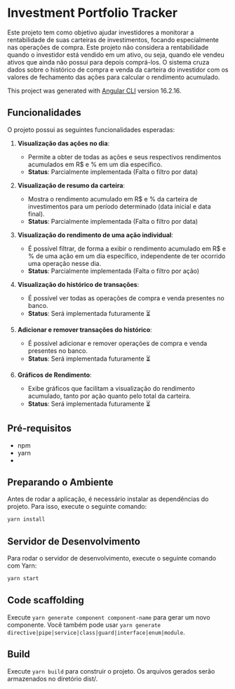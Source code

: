 # Investment Portfolio Tracker

Este projeto tem como objetivo ajudar investidores a monitorar a rentabilidade de suas carteiras de investimentos, focando especialmente nas operações de compra. Este projeto não considera a rentabilidade quando o investidor está vendido em um ativo, ou seja, quando ele vendeu ativos que ainda não possui para depois comprá-los. O sistema cruza dados sobre o histórico de compra e venda da carteira do investidor com os valores de fechamento das ações para calcular o rendimento acumulado.

This project was generated with [Angular CLI](https://github.com/angular/angular-cli) version 16.2.16.

## Funcionalidades

O projeto possui as seguintes funcionalidades esperadas:

1. **Visualização das ações no dia**:
   - Permite a obter de todas as ações e seus respectivos rendimentos acumulados em R$ e % em um dia específico.
   - **Status**: Parcialmente implementada (Falta o filtro por data)

2. **Visualização de resumo da carteira**:
   - Mostra o rendimento acumulado em R$ e % da carteira de investimentos para um período determinado (data inicial e data final).
   - **Status**: Parcialmente implementada (Falta o filtro por data)

3. **Visualização do rendimento de uma ação individual**:
   - É possível filtrar, de forma a exibir o rendimento acumulado em R$ e % de uma ação em um dia específico, independente de ter ocorrido uma operação nesse dia.
   - **Status**: Parcialmente implementada (Falta o filtro por ação)
  
4. **Visualização do histórico de transações**:
   - É possível ver todas as operações de compra e venda presentes no banco.
   - **Status**: Será implementada futuramente ⏳

5. **Adicionar e remover transações do histórico**:
   - É possível adicionar e remover operações de compra e venda presentes no banco.
   - **Status**: Será implementada futuramente ⏳

6. **Gráficos de Rendimento**:
   - Exibe gráficos que facilitam a visualização do rendimento acumulado, tanto por ação quanto pelo total da carteira.
   - **Status**: Será implementada futuramente ⏳

## Pré-requisitos
- npm
- yarn
- 
## Preparando o Ambiente

Antes de rodar a aplicação, é necessário instalar as dependências do projeto. Para isso, execute o seguinte comando:

```sh
yarn install
```

## Servidor de Desenvolvimento

Para rodar o servidor de desenvolvimento, execute o seguinte comando com Yarn:

```sh
yarn start
```

## Code scaffolding

Execute `yarn generate component component-name` para gerar um novo componente. Você também pode usar `yarn generate directive|pipe|service|class|guard|interface|enum|module`.

## Build

Execute `yarn build` para construir o projeto. Os arquivos gerados serão armazenados no diretório dist/.
